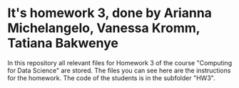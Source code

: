 # It's homework 3, done by Arianna Michelangelo, Vanessa Kromm, Tatiana Bakwenye
In this repository all relevant files for Homework 3 of the course "Computing for Data Science" are stored. The files you can see here are the instructions for the homework. The code of the students is in the subfolder "HW3".
